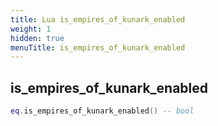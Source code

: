 ```yaml
---
title: Lua is_empires_of_kunark_enabled
weight: 1
hidden: true
menuTitle: is_empires_of_kunark_enabled
---
```

## is_empires_of_kunark_enabled
```lua
eq.is_empires_of_kunark_enabled() -- bool
```